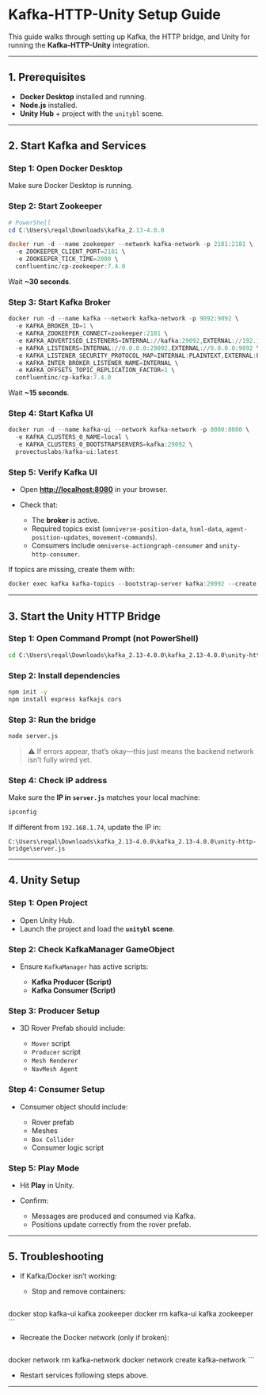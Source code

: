 # Kafka-HTTP-Unity Setup Guide

This guide walks through setting up Kafka, the HTTP bridge, and Unity for running the **Kafka-HTTP-Unity** integration.

---

## 1. Prerequisites

* **Docker Desktop** installed and running.
* **Node.js** installed.
* **Unity Hub** + project with the `unitybl` scene.

---

## 2. Start Kafka and Services

### Step 1: Open Docker Desktop

Make sure Docker Desktop is running.

### Step 2: Start Zookeeper

```powershell
# PowerShell
cd C:\Users\reqal\Downloads\kafka_2.13-4.0.0

docker run -d --name zookeeper --network kafka-network -p 2181:2181 \
  -e ZOOKEEPER_CLIENT_PORT=2181 \
  -e ZOOKEEPER_TICK_TIME=2000 \
  confluentinc/cp-zookeeper:7.4.0
```

Wait **\~30 seconds**.

### Step 3: Start Kafka Broker

```powershell
docker run -d --name kafka --network kafka-network -p 9092:9092 \
  -e KAFKA_BROKER_ID=1 \
  -e KAFKA_ZOOKEEPER_CONNECT=zookeeper:2181 \
  -e KAFKA_ADVERTISED_LISTENERS=INTERNAL://kafka:29092,EXTERNAL://192.168.1.74:9092 \
  -e KAFKA_LISTENERS=INTERNAL://0.0.0.0:29092,EXTERNAL://0.0.0.0:9092 \
  -e KAFKA_LISTENER_SECURITY_PROTOCOL_MAP=INTERNAL:PLAINTEXT,EXTERNAL:PLAINTEXT \
  -e KAFKA_INTER_BROKER_LISTENER_NAME=INTERNAL \
  -e KAFKA_OFFSETS_TOPIC_REPLICATION_FACTOR=1 \
  confluentinc/cp-kafka:7.4.0
```

Wait **\~15 seconds**.

### Step 4: Start Kafka UI

```powershell
docker run -d --name kafka-ui --network kafka-network -p 8080:8080 \
  -e KAFKA_CLUSTERS_0_NAME=local \
  -e KAFKA_CLUSTERS_0_BOOTSTRAPSERVERS=kafka:29092 \
  provectuslabs/kafka-ui:latest
```

### Step 5: Verify Kafka UI

* Open **[http://localhost:8080](http://localhost:8080)** in your browser.
* Check that:

  * The **broker** is active.
  * Required topics exist (`omniverse-position-data`, `hsml-data`, `agent-position-updates`, `movement-commands`).
  * Consumers include `omniverse-actiongraph-consumer` and `unity-http-consumer`.

If topics are missing, create them with:

```powershell
docker exec kafka kafka-topics --bootstrap-server kafka:29092 --create --topic <topic-name> --partitions 1 --replication-factor 1
```

---

## 3. Start the Unity HTTP Bridge

### Step 1: Open Command Prompt (not PowerShell)

```cmd
cd C:\Users\reqal\Downloads\kafka_2.13-4.0.0\kafka_2.13-4.0.0\unity-http-bridge
```

### Step 2: Install dependencies

```cmd
npm init -y
npm install express kafkajs cors
```

### Step 3: Run the bridge

```cmd
node server.js
```

> ⚠️ If errors appear, that’s okay—this just means the backend network isn’t fully wired yet.

### Step 4: Check IP address

Make sure the **IP in `server.js`** matches your local machine:

```cmd
ipconfig
```

If different from `192.168.1.74`, update the IP in:

```
C:\Users\reqal\Downloads\kafka_2.13-4.0.0\kafka_2.13-4.0.0\unity-http-bridge\server.js
```

---

## 4. Unity Setup

### Step 1: Open Project

* Open Unity Hub.
* Launch the project and load the **`unitybl` scene**.

### Step 2: Check KafkaManager GameObject

* Ensure `KafkaManager` has active scripts:

  * **Kafka Producer (Script)**
  * **Kafka Consumer (Script)**

### Step 3: Producer Setup

* 3D Rover Prefab should include:

  * `Mover` script
  * `Producer` script
  * `Mesh Renderer`
  * `NavMesh Agent`

### Step 4: Consumer Setup

* Consumer object should include:

  * Rover prefab
  * Meshes
  * `Box Collider`
  * Consumer logic script

### Step 5: Play Mode

* Hit **Play** in Unity.
* Confirm:

  * Messages are produced and consumed via Kafka.
  * Positions update correctly from the rover prefab.

---

## 5. Troubleshooting

* If Kafka/Docker isn’t working:

  * Stop and remove containers:

    ```powershell
    ```

docker stop kafka-ui kafka zookeeper
docker rm kafka-ui kafka zookeeper
\`\`\`

* Recreate the Docker network (only if broken):

  ```powershell
  ```

docker network rm kafka-network
docker network create kafka-network
\`\`\`

* Restart services following steps above.

---

